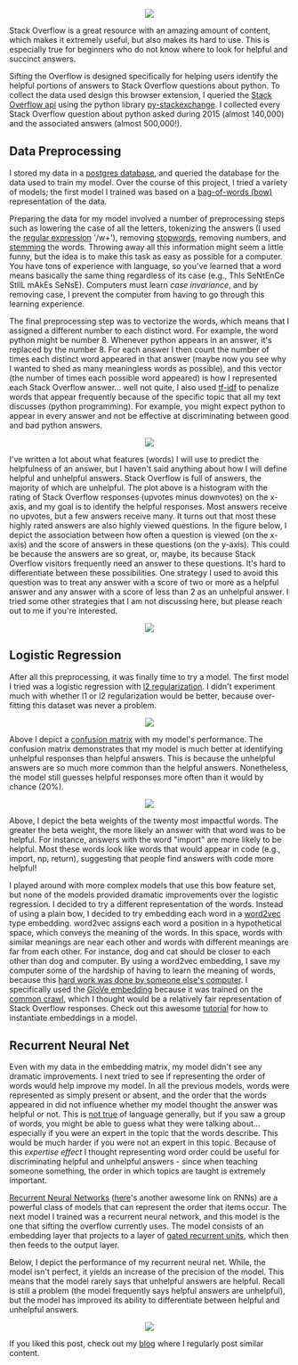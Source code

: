 
<p align="center">
  <img src="/static/web_images/website_sifting.png"/>
</p>

Stack Overflow is a great resource with an amazing amount of content, which makes it extremely useful, but also makes its hard to use. This is especially true for beginners who do not know where to look for helpful and succinct answers.

Sifting the Overflow is designed specifically for helping users identify the helpful portions of answers to Stack Overflow questions about python. To collect the data used design this browser extension, I queried the [Stack Overflow api](https://api.stackexchange.com/docs) using the python library [py-stackexchange](https://github.com/lucjon/Py-StackExchange). I collected every Stack Overflow question about python asked during 2015 (almost 140,000) and the associated answers (almost 500,000!).

## Data Preprocessing

I stored my data in a [postgres database](https://www.postgresql.org/), and queried the database for the data used to train my model. Over the course of this project, I tried a variety of models; the first model I trained was based on a [bag-of-words (bow)](http://scikit-learn.org/stable/tutorial/text_analytics/working_with_text_data.html#bags-of-words) representation of the data.

Preparing the data for my model involved a number of preprocessing steps such as lowering the case of all the letters, tokenizing the answers (I used the [regular expression](http://regexr.com/) '/w+'), removing [stopwords](http://nlp.stanford.edu/IR-book/html/htmledition/dropping-common-terms-stop-words-1.html), removing numbers, and [stemming](http://nlp.stanford.edu/IR-book/html/htmledition/stemming-and-lemmatization-1.html) the words. Throwing away all this information might seem a little funny, but the idea is to make this task as easy as possible for a computer. You have tons of experience with language, so you've learned that a word means basically the same thing regardless of its case (e.g., ThIs SeNtEnCe StIlL mAkEs SeNsE). Computers must learn *case invariance*, and by removing case, I prevent the computer from having to go through this learning experience.

The final preprocessing step was to vectorize the words, which means that I assigned a different number to each distinct word. For example, the word python might be number 8. Whenever python appears in an answer, it's replaced by the number 8. For each answer I then count the number of times each distinct word appeared in that answer (maybe now you see why I wanted to shed as many meaningless words as possible), and this vector (the number of times each possible word appeared) is how I represented each Stack Overflow answer... well not quite, I also used [tf-idf](https://lizrush.gitbooks.io/algorithms-for-webdevs-ebook/content/chapters/tf-idf.html) to penalize words that appear frequently because of the specific topic that all my text discusses (python programming). For example, you might expect python to appear in every answer and not be effective at discriminating between good and bad python answers.  

<p align="center">
  <img src="/static/web_images/both_problem.png"/>
</p>

I've written a lot about what features (words) I will use to predict the helpfulness of an answer, but I haven't said anything about how I will define helpful and unhelpful answers. Stack Overflow is full of answers, the majority of which are unhelpful. The plot above is a histogram with the rating of Stack Overflow responses (upvotes minus downvotes) on the x-axis, and my goal is to identify the helpful responses. Most answers receive no upvotes, but a few answers receive many. It turns out that most these highly rated answers are also highly viewed questions. In the figure below, I depict the association between how often a question is viewed (on the x-axis) and the score of answers in these questions (on the y-axis). This could be because the answers are so great, or, maybe, its because Stack Overflow visitors frequently need an answer to these questions. It's hard to differentiate between these possibilities. One strategy I used to avoid this question was to treat any answer with a score of two or more as a helpful answer and any answer with a score of less than 2 as an unhelpful answer. I tried some other strategies that I am not discussing here, but please reach out to me if you're interested.

<p align="center">
  <img src="/static/web_images/Score_by_View_Slide.png"/>
</p>

## Logistic Regression

After all this preprocessing, it was finally time to try a model. The first model I tried was a logistic regression with [l2 regularization](https://www.quora.com/Why-is-L1-regularization-better-than-L2-regularization-provided-that-all-Norms-are-equivalent). I didn't experiment much with whether l1 or l2 regularization would be better, because over-fitting this dataset was never a problem.  

<p align="center">
  <img src="/static/web_images/LogReg_Perf2.png"/>
</p>

Above I depict a [confusion matrix](https://docs.wso2.com/display/ML100/Model+Evaluation+Measures) with my model's performance. The confusion matrix demonstrates that my model is much better at identifying unhelpful responses than helpful answers. This is because the unhelpful answers are so much more common than the helpful answers. Nonetheless, the model still guesses helpful responses more often than it would by chance (20%).

<p align="center">
  <img src="/static/web_images/lg_beta_weights.png"/>
</p>

Above, I depict the beta weights of the twenty most impactful words. The greater the beta weight, the more likely an answer with that word was to be helpful. For instance, answers with the word "import" are more likely to be helpful. Most these words look like words that would appear in code (e.g., import, np, return), suggesting that people find answers with code more helpful!

I played around with more complex models that use this bow feature set, but none of the models provided dramatic improvements over the logistic regression. I decided to try a different representation of the words. Instead of using a plain bow, I decided to try embedding each word in a [word2vec](https://www.tensorflow.org/tutorials/word2vec/) type embedding. word2vec assigns each word a position in a hypothetical space, which conveys the meaning of the words. In this space, words with similar meanings are near each other and words with different meanings are far from each other. For instance, dog and cat should be closer to each other than dog and computer. By using a word2vec embedding, I save my computer some of the hardship of having to learn the meaning of words, because this [hard work was done by someone else's computer](https://www.youtube.com/watch?v=N5b4_5hvOog). I specifically used the [GloVe embedding](http://nlp.stanford.edu/projects/glove/) because it was trained on the [common crawl](http://commoncrawl.org/), which I thought would be a relatively fair representation of Stack Overflow responses. Check out this awesome [tutorial](https://blog.keras.io/using-pre-trained-word-embeddings-in-a-keras-model.html) for how to instantiate embeddings in a model.

## Recurrent Neural Net

Even with my data in the embedding matrix, my model didn't see any dramatic improvements. I next tried to see if representing the order of words would help improve my model. In all the previous models, words were represented as simply present or absent, and the order that the words appeared in did not influence whether my model thought the answer was helpful or not. This is [not true](https://www.usingenglish.com/forum/threads/159727-The-importance-of-word-order) of language generally, but if you saw a group of words, you might be able to guess what they were talking about... especially if you were an expert in the topic that the words describe. This would be much harder if you were not an expert in this topic. Because of this *expertise effect* I thought representing word order could be useful for discriminating helpful and unhelpful answers - since when teaching someone something, the order in which topics are taught is extremely important.

[Recurrent Neural Networks](http://neuralnetworksanddeeplearning.com/chap6.html) ([here](http://colah.github.io/posts/2015-08-Understanding-LSTMs/)'s another awesome link on RNNs) are a powerful class of models that can represent the order that items occur. The next model I trained was a recurrent neural network, and this model is the one that sifting the overflow currently uses. The model consists of an embedding layer that projects to a layer of [gated recurrent units](http://www.wildml.com/2015/10/recurrent-neural-network-tutorial-part-4-implementing-a-grulstm-rnn-with-python-and-theano/), which then then feeds to the output layer.

Below, I depict the performance of my recurrent neural net. While, the model isn't perfect, it yields an increase of the precision of the model. This means that the model rarely says that unhelpful answers are helpful. Recall is still a problem (the model frequently says helpful answers are unhelpful), but the model has improved its ability to differentiate between helpful and unhelpful answers.

<p align="center">
  <img src="/static/web_images/gru_confmat.png"/>
</p>

If you liked this post, check out my [blog](http://www.danvatterott.com/blog/) where I regularly post similar content.
